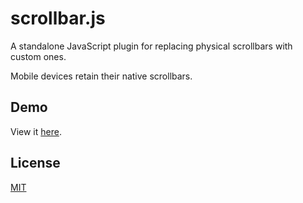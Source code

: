 scrollbar.js
============

A standalone JavaScript plugin for replacing physical scrollbars with custom ones.

Mobile devices retain their native scrollbars.

Demo
----

View it [here](http://cinamonas.github.io/scrollbar.js/demo/).

License
-------

[MIT](http://opensource.org/licenses/mit-license.php)
